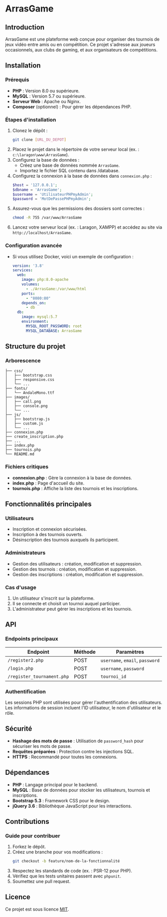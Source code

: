 # ArrasGame

## Introduction
ArrasGame est une plateforme web conçue pour organiser des tournois de jeux vidéo entre amis ou en compétition. Ce projet s'adresse aux joueurs occasionnels, aux clubs de gaming, et aux organisateurs de compétitions.

## Installation

### Prérequis
- **PHP** : Version 8.0 ou supérieure.
- **MySQL** : Version 5.7 ou supérieure.
- **Serveur Web** : Apache ou Nginx.
- **Composer** (optionnel) : Pour gérer les dépendances PHP.

### Étapes d'installation
1. Clonez le dépôt :
   ```bash
   git clone [URL_DU_DEPOT]
   ```
2. Placez le projet dans le répertoire de votre serveur local (ex. : `c:\laragon\www\ArrasGame`).
3. Configurez la base de données :
   - Créez une base de données nommée `ArrasGame`.
   - Importez le fichier SQL contenu dans /database.
4. Configurez la connexion à la base de données dans `connexion.php` :
   ```php
   $host = '127.0.0.1';
   $dbname = 'ArrasGame';
   $username = 'UtilisateurPHPmyAdmin';
   $password = 'MotDePassePHPmyAdmin';
   ```
5. Assurez-vous que les permissions des dossiers sont correctes :
   ```bash
   chmod -R 755 /var/www/ArrasGame
   ```
6. Lancez votre serveur local (ex. : Laragon, XAMPP) et accédez au site via `http://localhost/ArrasGame`.

### Configuration avancée
- Si vous utilisez Docker, voici un exemple de configuration :
   ```yaml
   version: '3.8'
   services:
     web:
       image: php:8.0-apache
       volumes:
         - ./ArrasGame:/var/www/html
       ports:
         - "8080:80"
       depends_on:
         - db
     db:
       image: mysql:5.7
       environment:
         MYSQL_ROOT_PASSWORD: root
         MYSQL_DATABASE: ArrasGame
   ```

## Structure du projet

### Arborescence
```
├── css/
│   ├── bootstrap.css
│   ├── responsive.css
│   └── ...
├── fonts/
│   └── AndaleMono.ttf
├── images/
│   ├── call.png
│   ├── console.png
│   └── ...
├── js/
│   ├── bootstrap.js
│   ├── custom.js
│   └── ...
├── connexion.php
├── create_inscription.php
├── ...
├── index.php
├── tournois.php
└── README.md
```

### Fichiers critiques
- **connexion.php** : Gère la connexion à la base de données.
- **index.php** : Page d'accueil du site.
- **tournois.php** : Affiche la liste des tournois et les inscriptions.

## Fonctionnalités principales

### Utilisateurs
- Inscription et connexion sécurisées.
- Inscription à des tournois ouverts.
- Désinscription des tournois auxquels ils participent.

### Administrateurs
- Gestion des utilisateurs : création, modification et suppression.
- Gestion des tournois : création, modification et suppression.
- Gestion des inscriptions : création, modification et suppression.

### Cas d'usage
1. Un utilisateur s'inscrit sur la plateforme.
2. Il se connecte et choisit un tournoi auquel participer.
3. L'administrateur peut gérer les inscriptions et les tournois.

## API

### Endpoints principaux
| Endpoint                  | Méthode | Paramètres              |
|---------------------------|---------|-------------------------|
| `/register2.php`          | POST    | `username`, `email`, `password` |
| `/login.php`              | POST    | `username`, `password`  |
| `/register_tournament.php`| POST    | `tournoi_id`            |

### Authentification
Les sessions PHP sont utilisées pour gérer l'authentification des utilisateurs. Les informations de session incluent l'ID utilisateur, le nom d'utilisateur et le rôle.

## Sécurité
- **Hashage des mots de passe** : Utilisation de `password_hash` pour sécuriser les mots de passe.
- **Requêtes préparées** : Protection contre les injections SQL.
- **HTTPS** : Recommandé pour toutes les connexions.

## Dépendances
- **PHP** : Langage principal pour le backend.
- **MySQL** : Base de données pour stocker les utilisateurs, tournois et inscriptions.
- **Bootstrap 5.3** : Framework CSS pour le design.
- **jQuery 3.6** : Bibliothèque JavaScript pour les interactions.

## Contributions

### Guide pour contribuer
1. Forkez le dépôt.
2. Créez une branche pour vos modifications :
   ```bash
   git checkout -b feature/nom-de-la-fonctionnalité
   ```
3. Respectez les standards de code (ex. : PSR-12 pour PHP).
4. Vérifiez que les tests unitaires passent avec `phpunit`.
5. Soumettez une pull request.

## Licence
Ce projet est sous licence [MIT](https://opensource.org/licenses/MIT).
